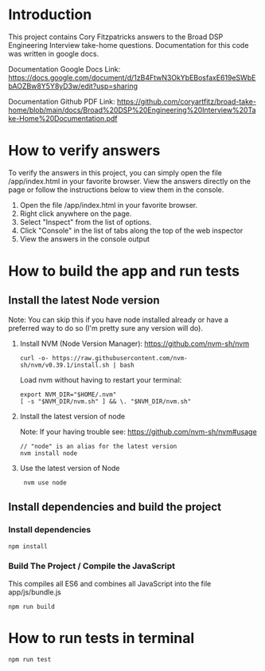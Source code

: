 # Introduction

This project contains Cory Fitzpatricks answers to the Broad DSP Engineering Interview take-home questions. Documentation for this code was written in google docs.

Documentation Google Docs Link: https://docs.google.com/document/d/1zB4FtwN3OkYbEBosfaxE619eSWbEbAOZBw8Y5Y8yD3w/edit?usp=sharing

Documentation Github PDF Link: https://github.com/coryartfitz/broad-take-home/blob/main/docs/Broad%20DSP%20Engineering%20Interview%20Take-Home%20Documentation.pdf

# How to verify answers

To verify the answers in this project, you can simply open the file /app/index.html in your favorite browser. View the answers directly on the page or follow the instructions below to view them in the console.

1. Open the file /app/index.html in your favorite browser.
2. Right click anywhere on the page.
3. Select "Inspect" from the list of options.
4. Click "Console" in the list of tabs along the top of the web inspector
5. View the answers in the console output

# How to build the app and run tests

## Install the latest Node version

Note: You can skip this if you have node installed already or have a preferred way to do so (I'm pretty sure any version will do).

 1. Install NVM (Node Version Manager): https://github.com/nvm-sh/nvm

        curl -o- https://raw.githubusercontent.com/nvm-sh/nvm/v0.39.1/install.sh | bash

    Load nvm without having to restart your terminal:

        export NVM_DIR="$HOME/.nvm"
        [ -s "$NVM_DIR/nvm.sh" ] && \. "$NVM_DIR/nvm.sh"

    
 2. Install the latest version of node

     Note: If your having trouble see: https://github.com/nvm-sh/nvm#usage
    
        // "node" is an alias for the latest version
        nvm install node 

3. Use the latest version of Node

        nvm use node

## Install dependencies and build the project

### Install dependencies 

    npm install

### Build The Project / Compile the JavaScript

This compiles all ES6 and combines all JavaScript into the file app/js/bundle.js

    npm run build

# How to run tests in terminal

    npm run test